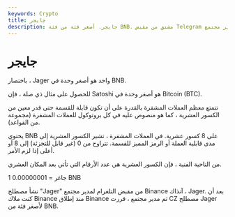 ```yaml
---
keywords: Crypto
title: جايجر
description: جايجر. أصغر فئة من فئة BNB. مشتق من مقبض Telegram لمدير مجتمع Binance في ذلك الوقت.
---
```


# جايجر
باختصار ، Jager واحد هو أصغر وحدة في BNB.

للحصول على مثال ذي صلة ، فإن Satoshi هو أصغر وحدة في Bitcoin (BTC).

تتمتع معظم العملات المشفرة بالقدرة على أن تكون قابلة للقسمة حتى قدر معين من الكسور العشرية ، كما هو منصوص عليه في كل بروتوكول للعملات المشفرة (مجموعة من القواعد).

يحتوي BNB على 8 كسور عشرية. في العملات المشفرة ، تشير الكسور العشرية إلى مدى قابلية العملة أو الرمز المميز للقسمة. تتراوح من 0 (غير قابل للتجزئة) إلى 8 أو أعلى إذا لزم الأمر.

من الناحية الفنية ، فإن الكسور العشرية هي عدد الأرقام التي تأتي بعد المكان العشري.

1 جاغر = 0.00000001 BNB

نشأ مصطلح "Jager" من مقبض التلغرام لمدير مجتمع Binance آنذاك ، Jager. بعد أن كنت ملاك Binance منذ إطلاق Binance ثم مدير مجتمع ، قررت CZ مصطلح Jager لأصغر فئة من BNB.

